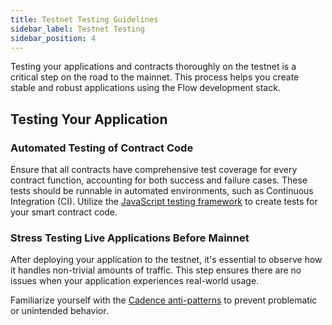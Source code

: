 ```yaml
---
title: Testnet Testing Guidelines
sidebar_label: Testnet Testing
sidebar_position: 4
---
```


Testing your applications and contracts thoroughly on the testnet is a critical step on the road to the mainnet. This process helps you create stable and robust applications using the Flow development stack.

## Testing Your Application

### Automated Testing of Contract Code

Ensure that all contracts have comprehensive test coverage for every contract function, accounting for both success and failure cases. These tests should be runnable in automated environments, such as Continuous Integration (CI). Utilize the [JavaScript testing framework](https://github.com/onflow/flow-js-testing) to create tests for your smart contract code.

### Stress Testing Live Applications Before Mainnet

After deploying your application to the testnet, it's essential to observe how it handles non-trivial amounts of traffic. This step ensures there are no issues when your application experiences real-world usage.

Familiarize yourself with the [Cadence anti-patterns](../build/smart-contracts//best-practices/anti-patterns.md) to prevent problematic or unintended behavior.
